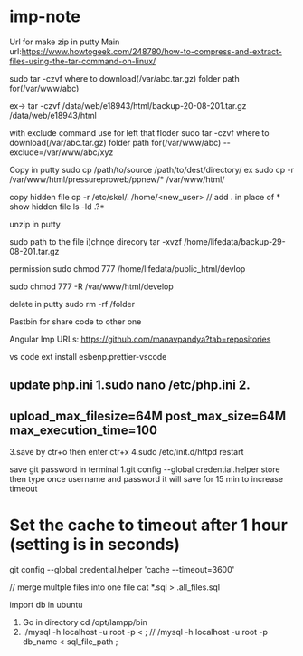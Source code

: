 # imp-note

Url for make zip in putty
Main url:https://www.howtogeek.com/248780/how-to-compress-and-extract-files-using-the-tar-command-on-linux/

sudo tar -czvf where to download(/var/abc.tar.gz) folder path for(/var/www/abc)

ex->  tar -czvf /data/web/e18943/html/backup-20-08-201.tar.gz /data/web/e18943/html

with exclude command use for left that floder 
sudo tar -czvf where to download(/var/abc.tar.gz) folder path for(/var/www/abc) --exclude=/var/www/abc/xyz


Copy in putty 
sudo cp /path/to/source /path/to/dest/directory/
ex 
sudo cp -r /var/www/html/pressureproweb/ppnew/* /var/www/html/

copy hidden file
cp -r /etc/skel/. /home/<new_user>  // add . in place of *
show hidden file 
ls -ld .?* 



unzip in putty

sudo path to the file
i)chnge direcory 
tar -xvzf /home/lifedata/backup-29-08-201.tar.gz

permission 
 sudo chmod 777 /home/lifedata/public_html/devlop

sudo chmod 777 -R /var/www/html/develop

delete in putty 
sudo rm -rf /folder


Pastbin for share code to other one


Angular Imp URLs:
https://github.com/manavpandya?tab=repositories



vs code ext install esbenp.prettier-vscode




update php.ini
1.sudo nano  /etc/php.ini
2.
--------------
upload_max_filesize=64M
post_max_size=64M
max_execution_time=100
--------------
3.save by ctr+o then enter ctr+x
4.sudo /etc/init.d/httpd restart

save git password in terminal
1.git config --global credential.helper store 
then type once username and password it will save for 15 min
to increase timeout 
# Set the cache to timeout after 1 hour (setting is in seconds)
git config --global credential.helper 'cache --timeout=3600'


// merge multple files into one file
cat *.sql  > .all_files.sql

import db in ubuntu
1. Go in directory
   cd /opt/lampp/bin
2. ./mysql -h localhost -u root -p  <  ; // /mysql -h localhost -u root -p db_name < sql_file_path ;
